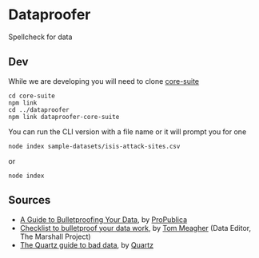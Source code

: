 # Dataproofer

Spellcheck for data

## Dev

While we are developing you will need to clone [core-suite](https://github.com/dataproofer/core-suite/tree/master)
```
cd core-suite
npm link
cd ../dataproofer
npm link dataproofer-core-suite
```
You can run the CLI version with a file name or it will prompt you for one
```
node index sample-datasets/isis-attack-sites.csv
```
or
```
node index
```

## Sources

- [A Guide to Bulletproofing Your Data](https://github.com/propublica/guides/blob/master/data-bulletproofing.md), by [ProPublica](https://www.propublica.org/)
- [Checklist to bulletproof your data work](http://www.tommeagher.com/blog/2012/06/checklist.html), by [Tom Meagher](http://www.tommeagher.com/blog/2012/06/checklist.html) (Data Editor, The Marshall Project)
- [The Quartz guide to bad data](https://github.com/Quartz/bad-data-guide), by [Quartz](http://qz.com)